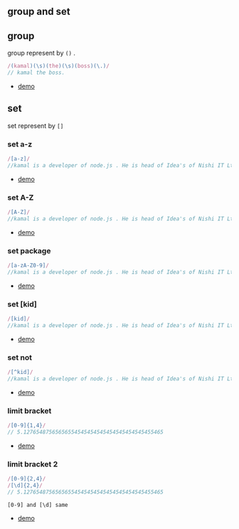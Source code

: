 
## group and set

## group

group represent by `()` .

```js
/(kamal)(\s)(the)(\s)(boss)(\.)/
// kamal the boss.
```
* [demo](https://regexr.com/3nt77)

## set

set represent by `[]`

### set a-z

```js
/[a-z]/
//kamal is a developer of node.js . He is head of Idea's of Nishi IT Ltd.
```

* [demo](https://regexr.com/3nt7a)

### set A-Z

```js
/[A-Z]/
//kamal is a developer of node.js . He is head of Idea's of Nishi IT Ltd.
```

* [demo](https://regexr.com/3nt7d)

### set package

```js
/[a-zA-Z0-9]/
//kamal is a developer of node.js . He is head of Idea's of Nishi IT Ltd.  017512
```

* [demo](https://regexr.com/3nt7g)

### set [kid]

```js
/[kid]/
//kamal is a developer of node.js . He is head of Idea's of Nishi IT Ltd.
```

* [demo](https://regexr.com/3nt7p)

### set not

```js
/[^kid]/
//kamal is a developer of node.js . He is head of Idea's of Nishi IT Ltd.
```

* [demo](https://regexr.com/3nt7s)

### limit bracket

```js
/[0-9]{1,4}/
// 5.12765487565656554545454545454545454545455465
```

* [demo](https://regexr.com/3nt7v)

### limit bracket 2

```js
/[0-9]{2,4}/
/[\d]{2,4}/
// 5.12765487565656554545454545454545454545455465
```

`[0-9] and [\d] same`

* [demo](https://regexr.com/3nt82)
